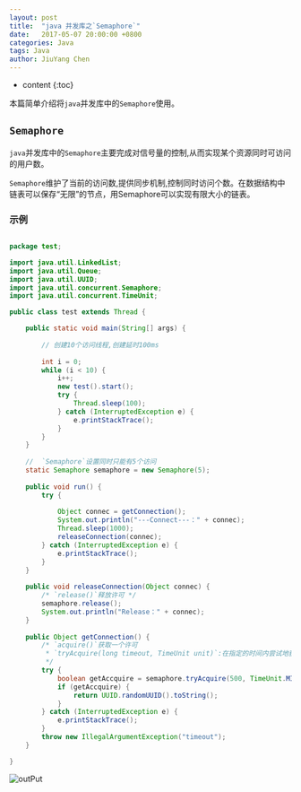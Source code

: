 ```yaml
---
layout: post
title:  "java 并发库之`Semaphore`"
date:   2017-05-07 20:00:00 +0800
categories: Java 
tags: Java
author: JiuYang Chen
---
```




* content
{:toc}





本篇简单介绍将`java`并发库中的`Semaphore`使用。

## `Semaphore`

`java`并发库中的`Semaphore`主要完成对信号量的控制,从而实现某个资源同时可访问的用户数。


`Semaphore`维护了当前的访问数,提供同步机制,控制同时访问个数。在数据结构中链表可以保存“无限”的节点，用Semaphore可以实现有限大小的链表。


### 示例

```java

package test;

import java.util.LinkedList;
import java.util.Queue;
import java.util.UUID;
import java.util.concurrent.Semaphore;
import java.util.concurrent.TimeUnit;

public class test extends Thread {

	public static void main(String[] args) {  
		
		// 创建10个访问线程,创建延时100ms
		
        int i = 0;  
        while (i < 10) {  
            i++;  
            new test().start();  
            try {  
                Thread.sleep(100);  
            } catch (InterruptedException e) {  
                e.printStackTrace();  
            }  
        }  
    }  
  
    //  `Semaphore`设置同时只能有5个访问
    static Semaphore semaphore = new Semaphore(5);  
  
    public void run() {  
        try {  
        	
            Object connec = getConnection();  
            System.out.println("---Connect---：" + connec);  
            Thread.sleep(1000);  
            releaseConnection(connec);  
        } catch (InterruptedException e) {  
            e.printStackTrace();  
        }  
    }  
  
    public void releaseConnection(Object connec) {  
        /* `release()`释放许可 */  
        semaphore.release();  
        System.out.println("Release：" + connec);  
    }  
  
    public Object getConnection() {  
    	/* `acquire()`获取一个许可
    	 * `tryAcquire(long timeout, TimeUnit unit)`:在指定的时间内尝试地获取1个许可，如果获取不到就返回false
         */
        try {
            boolean getAccquire = semaphore.tryAcquire(500, TimeUnit.MILLISECONDS);  
            if (getAccquire) {  
                return UUID.randomUUID().toString();  
            }  
        } catch (InterruptedException e) {  
            e.printStackTrace();  
        }  
        throw new IllegalArgumentException("timeout");  
    }  

}

```

![outPut](http://wx3.sinaimg.cn/mw690/c584f169ly1fgdpubgxwzj20iu0anq3p.jpg)




















